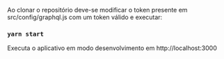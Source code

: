 Ao clonar o repositório deve-se modificar o token presente em src/config/graphql.js com um token válido e executar:

### `yarn start`
Executa o aplicativo em modo desenvolvimento em http://localhost:3000
